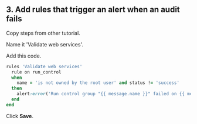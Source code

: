 ## 3. Add rules that trigger an alert when an audit fails

Copy steps from other tutorial.

Name it 'Validate web services'.

 Add this code.

```ruby
rules 'Validate web services'
  rule on run_control
  when
    name = 'is not owned by the root user' and status != 'success'
  then
    alert:error('Run control group "{{ message.name }}" failed on {{ message.run.node_name }}.')
  end
end
```

Click **Save**.
